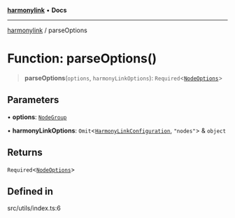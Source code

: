 [**harmonylink**](../README.md) • **Docs**

***

[harmonylink](../globals.md) / parseOptions

# Function: parseOptions()

> **parseOptions**(`options`, `harmonyLinkOptions`): `Required`\<[`NodeOptions`](../type-aliases/NodeOptions.md)\>

## Parameters

• **options**: [`NodeGroup`](../interfaces/NodeGroup.md)

• **harmonyLinkOptions**: `Omit`\<[`HarmonyLinkConfiguration`](../interfaces/HarmonyLinkConfiguration.md), `"nodes"`\> & `object`

## Returns

`Required`\<[`NodeOptions`](../type-aliases/NodeOptions.md)\>

## Defined in

src/utils/index.ts:6
